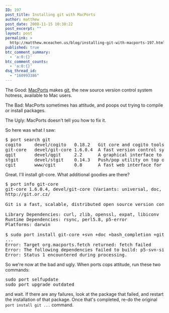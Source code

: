 ```yaml
---
ID: 197
post_title: Installing git with MacPorts
author: matthew
post_date: 2008-11-15 10:38:22
post_excerpt: ""
layout: post
permalink: >
  http://matthew.mceachen.us/blog/installing-git-with-macports-197.html
published: true
btc_comment_summary:
  - 'a:0:{}'
btc_comment_counts:
  - 'a:0:{}'
dsq_thread_id:
  - "160993386"
---
```

The Good: <a href="http://www.macports.org/">MacPorts</a> makes <a href="http://git.or.cz/">git</a>, the new source version control system hotness, available to Mac users.

The Bad: MacPorts sometimes has attitude, and poops out trying to compile or install packages.

The Ugly: MacPorts doesn't tell you how to fix it.

So here was what I saw:
<pre highlight="false">$ port search git
cogito     devel/cogito   0.18.2   Git core and cogito tools to provide a fully-distributed SCM
git-core   devel/git-core 1.6.0.4  A fast version control system
qgit       devel/qgit     2.2      A graphical interface to git repositories
stgit      devel/stgit    0.14.3   Push/pop utility on top of GIT
cgit       www/cgit       0.8      A fast web interface for the git source code management system</pre>

Great. I'll install git-core. What additional goodies are there?

<pre highlight="false">$ port info git-core
git-core 1.6.0.4, devel/git-core (Variants: universal, doc, gitweb, svn, bash_completion)
http://git.or.cz/

Git is a fast, scalable, distributed open source version control system focusing on speed and efficiency.

Library Dependencies: curl, zlib, openssl, expat, libiconv
Runtime Dependencies: rsync, perl5.8, p5-error
Platforms: darwin

$ sudo port install git-core +svn +doc +bash_completion +gitweb
...
Error: Target org.macports.fetch returned: fetch failed
Error: The following dependencies failed to build: p5-svn-simple subversion-perlbindings subversion p5-term-readkey rsync popt
Error: Status 1 encountered during processing.</pre>

So we're now at the bad and ugly. When ports cops attitude, run these two commands:

<pre highlight="false">sudo port selfupdate
sudo port upgrade outdated</pre>

and wait. If there are any failures, look at the package that failed, and restart the installation of that package. Once that's completed, re-do the original <code>port install git ...</code> command.